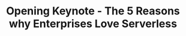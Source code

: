 ---
type: "page"
chapter: false
layout: "speaker"
title: Opening Keynote - The 5 Reasons why Enterprises Love Serverless
description: 
speaker: James Beswick
weight: 1
organization: Senior Developer Advocate / AWS
bio: "James Beswick is a Senior Developer Advocate for the AWS Serverless team. James works with AWS's developer customers to understand how serverless technologies can drastically change the way they think about building and running applications at massive scale with minimal administration overhead. He has previously worked as a Software Developer and Product Manager at various enterprises and startups, and has nearly a decade of experience building applications in the cloud.<p>Check out a <a href='https://www.linkedin.com/pulse/all-my-2019-serverless-content-one-place-james-beswick/'>2019 summary</a> of all of James' serverles content"
image: /images/James.Beswick.2020.jpg
twitter: jbesw
---